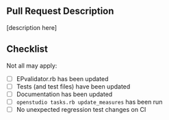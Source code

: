 ## Pull Request Description

[description here]

## Checklist

Not all may apply:

- [ ] EPvalidator.rb has been updated
- [ ] Tests (and test files) have been updated
- [ ] Documentation has been updated
- [ ] `openstudio tasks.rb update_measures` has been run
- [ ] No unexpected regression test changes on CI
